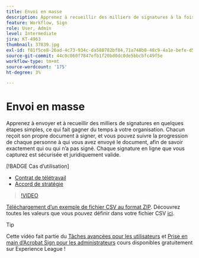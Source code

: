 ```yaml
---
title: Envoi en masse
description: Apprenez à recueillir des milliers de signatures à la fois pour n’importe quel document en quelques étapes simples
feature: Workflow, Sign
role: User, Admin
level: Intermediate
jira: KT-4963
thumbnail: 37839.jpg
exl-id: f81f5ce8-26ad-4c73-934c-da580782bf84,71a748b0-48c9-4a1e-befe-d5f311d6c05e
source-git-commit: 44c0c060f7847efb1f20bd0dc0de5bbcbfc49f5e
workflow-type: tm+mt
source-wordcount: '175'
ht-degree: 3%

---
```


# Envoi en masse

Apprenez à envoyer et à recueillir des milliers de signatures en quelques étapes simples, ce qui fait gagner du temps à votre organisation. Chacun reçoit son propre document à signer, et vous pouvez suivre la progression de chaque personne à qui vous avez envoyé le document, afin de savoir exactement qui ou qui n’a pas signé. Chaque signature en ligne que vous capturez est sécurisée et juridiquement valide.

[!BADGE Cas d’utilisation]

* [Contrat de télétravail](https://experienceleague.adobe.com/docs/document-cloud-learn/sign-learning-hub/expand/recipes/gov/usecasegovtelework.html?lang=en)
* [Accord de stratégie](https://experienceleague.adobe.com/docs/document-cloud-learn/sign-learning-hub/expand/recipes/com/usecasecompolicy.html?lang=en)

>[!VIDEO](https://video.tv.adobe.com/v/33655?quality=12&learn=on&hidetitle=true)

[Téléchargement d’un exemple de fichier CSV au format ZIP](../assets/sendInBulkSample.zip). Découvrez toutes les valeurs que vous pouvez définir dans votre fichier CSV [ici](https://helpx.adobe.com/sign/adv-user/send-in-bulk/send-with-csv.html).

>[!TIP]
>
Cette vidéo fait partie du [Tâches avancées pour les utilisateurs](https://experienceleague.adobe.com/?recommended=Sign-U-1-2020.3) et [Prise en main d’Acrobat Sign pour les administrateurs](https://experienceleague.adobe.com/?recommended=Sign-A-1-2020.2) cours disponibles gratuitement sur Experience League !
